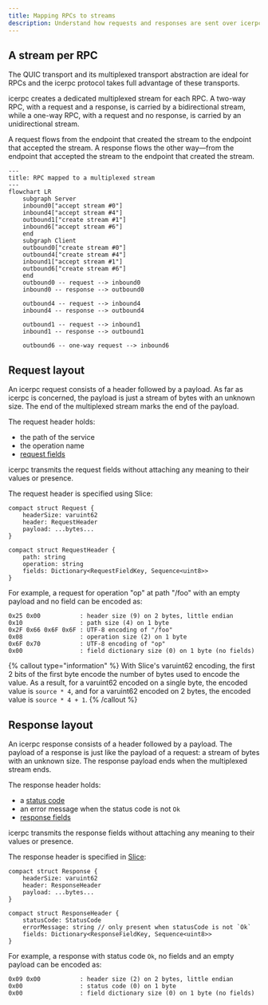 ```yaml
---
title: Mapping RPCs to streams
description: Understand how requests and responses are sent over icerpc.
---
```


## A stream per RPC

The QUIC transport and its multiplexed transport abstraction are ideal for RPCs and the icerpc protocol takes full
advantage of these transports.

icerpc creates a dedicated multiplexed stream for each RPC. A two-way RPC, with a request and a response, is carried by
a bidirectional stream, while a one-way RPC, with a request and no response, is carried by an unidirectional stream.

A request flows from the endpoint that created the stream to the endpoint that accepted the stream. A response flows the
other way—from the endpoint that accepted the stream to the endpoint that created the stream.

```mermaid
---
title: RPC mapped to a multiplexed stream
---
flowchart LR
    subgraph Server
    inbound0["accept stream #0"]
    inbound4["accept stream #4"]
    outbound1["create stream #1"]
    inbound6["accept stream #6"]
    end
    subgraph Client
    outbound0["create stream #0"]
    outbound4["create stream #4"]
    inbound1["accept stream #1"]
    outbound6["create stream #6"]
    end
    outbound0 -- request --> inbound0
    inbound0 -- response --> outbound0

    outbound4 -- request --> inbound4
    inbound4 -- response --> outbound4

    outbound1 -- request --> inbound1
    inbound1 -- response --> outbound1

    outbound6 -- one-way request --> inbound6
```

## Request layout

An icerpc request consists of a header followed by a payload. As far as icerpc is concerned, the payload is just a
stream of bytes with an unknown size. The end of the multiplexed stream marks the end of the payload.

The request header holds:

- the path of the service
- the operation name
- [request fields](../invocation/outgoing-request#request-fields)

icerpc transmits the request fields without attaching any meaning to their values or presence.

The request header is specified using Slice:

```slice
compact struct Request {
    headerSize: varuint62
    header: RequestHeader
    payload: ...bytes...
}

compact struct RequestHeader {
    path: string
    operation: string
    fields: Dictionary<RequestFieldKey, Sequence<uint8>>
}
```

For example, a request for operation "op" at path "/foo" with an empty payload and no field can be encoded as:

```
0x25 0x00           : header size (9) on 2 bytes, little endian
0x10                : path size (4) on 1 byte
0x2F 0x66 0x6F 0x6F : UTF-8 encoding of "/foo"
0x08                : operation size (2) on 1 byte
0x6F 0x70           : UTF-8 encoding of "op"
0x00                : field dictionary size (0) on 1 byte (no fields)
```

{% callout type="information" %}
With Slice's varuint62 encoding, the first 2 bits of the first byte encode the number of bytes used to encode the
value. As a result, for a varuint62 encoded on a single byte, the encoded value is `source * 4`, and for a varuint62
encoded on 2 bytes, the encoded value is `source * 4 + 1`.
{% /callout %}

## Response layout

An icerpc response consists of a header followed by a payload. The payload of a response is just like the payload of a
request: a stream of bytes with an unknown size. The response payload ends when the multiplexed stream ends.

The response header holds:

- a [status code](../invocation/incoming-response#status-code)
- an error message when the status code is not `Ok`
- [response fields](../invocation/incoming-response#response-fields)

icerpc transmits the response fields without attaching any meaning to their values or presence.

The response header is specified in [Slice]:

```slice
compact struct Response {
    headerSize: varuint62
    header: ResponseHeader
    payload: ...bytes...
}

compact struct ResponseHeader {
    statusCode: StatusCode
    errorMessage: string // only present when statusCode is not `Ok`
    fields: Dictionary<ResponseFieldKey, Sequence<uint8>>
}
```

For example, a response with status code `Ok`, no fields and an empty payload can be encoded as:

```
0x09 0x00           : header size (2) on 2 bytes, little endian
0x00                : status code (0) on 1 byte
0x00                : field dictionary size (0) on 1 byte (no fields)
```

[Slice]: /slice2
